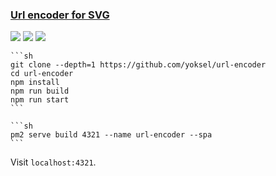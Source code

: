### [Url encoder for SVG](https://github.com/yoksel/url-encoder)

![](https://img.shields.io/github/license/yoksel/url-encoder) [![](https://img.shields.io/github/last-commit/scillidan/url-encoder/main)](https://github.com/scillidan/url-encoder) ![](https://img.shields.io/badge/GitHub%20Pages-121013?logo=github&logoColor=white)

````{tab} From source
```sh
git clone --depth=1 https://github.com/yoksel/url-encoder
cd url-encoder
npm install
npm run build
npm run start
```
````

````{tab} PM2
```sh
pm2 serve build 4321 --name url-encoder --spa
```
````

Visit `localhost:4321`.